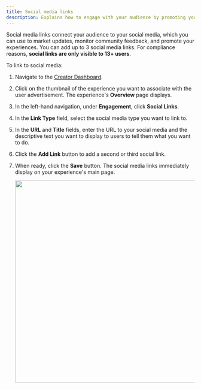 ```yaml
---
title: Social media links
description: Explains how to engage with your audience by promoting your experience on social media.
---
```


Social media links connect your audience to your social media, which you
can use to market updates, monitor community feedback, and promote your
experiences. You can add up to 3 social media links. For compliance
reasons, **social links are only visible to 13+ users**.

To link to social media:

1. Navigate to the [Creator Dashboard](https://create.roblox.com/dashboard/creations).
2. Click on the thumbnail of the experience you want to associate with the user advertisement. The experience's **Overview** page displays.
3. In the left-hand navigation, under **Engagement**, click **Social Links**.
4. In the **Link Type** field, select the social media type you want to link to.
5. In the **URL** and **Title** fields, enter the URL to your social media and the descriptive text you want to display to users to tell them what you want to do.
6. <Chip label="OPTIONAL" size="small" variant="outlined" /> Click the **Add Link** button to add a second or third social link.
7. When ready, click the **Save** button. The social media links immediately display on your experience's main page.

   <img src="../../assets/promotion/misc/Social-Links-Example.png" width="540" />
